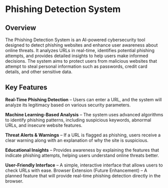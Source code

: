 # Phishing Detection System 
## Overview
The Phishing Detection System is an AI-powered cybersecurity tool designed to detect phishing websites and enhance user awareness about online threats. It analyzes URLs in real-time, identifies potential phishing attempts, and provides detailed insights to help users make informed decisions. The system aims to protect users from malicious websites that attempt to steal personal information such as passwords, credit card details, and other sensitive data.

## Key Features
**Real-Time Phishing Detection** – Users can enter a URL, and the system will analyze its legitimacy based on various security parameters.

**Machine Learning-Based Analysis** – The system uses advanced algorithms to identify phishing patterns, including suspicious keywords, abnormal URLs, and insecure website features.

**Threat Alerts & Warnings** – If a URL is flagged as phishing, users receive a clear warning along with an explanation of why the site is suspicious.

**Educational Insights** – Provides awareness by explaining the features that indicate phishing attempts, helping users understand online threats better.

**User-Friendly Interface** – A simple, interactive interface that allows users to check URLs with ease.
Browser Extension (Future Enhancement) – A planned feature that will provide real-time phishing detection directly in the browser.
